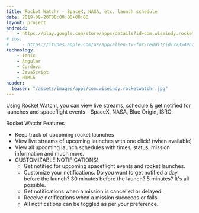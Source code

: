 ```yaml
---
title: Rocket Watchr - SpaceX, NASA, etc. launch schedule
date: 2019-09-20T00:00:00+00:00
layout: project
android:
    - https://play.google.com/store/apps/details?id=com.wiseindy.rocketwatchr
# ios:
#     - https://itunes.apple.com/us/app/alien-tv-for-reddit/id1273549678?mt=8
technology:
    - Ionic
    - Angular
    - Cordova
    - JavaScript
    - HTML5
header:
  teaser: "/assets/images/apps/com.wiseindy.rocketwatchr.jpg"
---
```


Using Rocket Watchr, you can view live streams, schedule & get notified for launches and spaceflight events - SpaceX, NASA, Blue Origin, ISRO.

Rocket Watchr Features
* Keep track of upcoming rocket launches
* View live streams of upcoming launches with one click! (when available)
* View all upcoming launch schedules with times, status, mission information and much more.
* CUSTOMIZABLE NOTIFICATIONS!
    * Get notified for upcoming spaceflight events and rocket launches.
    * Customize your notifications. Do you want to get notified a day before the launch? 30 minutes before the launch? 5 minutes? It's all possible.
    * Get notifications when a mission is cancelled or delayed.
    * Receive notifications when a mission succeeds or fails.
    * All notifications can be toggled as per your preference.
